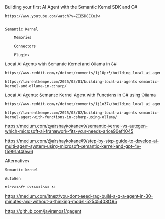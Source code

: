 


Building your first AI Agent with the Semantic Kernel SDK and C# 

    https://www.youtube.com/watch?v=ZIBSD8ECuiw


    Semantic Kernel

        Memories

        Connectors

        Plugins


Local AI Agents with Semantic Kernel and Ollama in C#

    https://www.reddit.com/r/dotnet/comments/1j10pr5/building_local_ai_agents_with_semantic_kernel_and/

    https://laurentkempe.com/2025/03/01/building-local-ai-agents-semantic-kernel-and-ollama-in-csharp/

Local AI Agents: Semantic Kernel Agent with Functions in C# using Ollama

    https://www.reddit.com/r/dotnet/comments/1j1o37v/building_local_ai_agents_semantic_kernel_agent/

    https://laurentkempe.com/2025/03/02/building-local-ai-agents-semantic-kernel-agent-with-functions-in-csharp-using-ollama/

https://medium.com/@akshaykokane09/semantic-kernel-vs-autogen-which-microsoft-ai-framework-fits-your-needs-a4de90ef4045

https://medium.com/@akshaykokane09/step-by-step-guide-to-develop-ai-multi-agent-system-using-microsoft-semantic-kernel-and-gpt-4o-f5991af40ea6

Alternatives

    Semantic kernel

    AutoGen

    Microsoft.Extensions.AI




https://medium.com/itnext/you-dont-need-rag-build-a-q-a-agent-in-30-minutes-and-without-a-thinking-model-52545408f495

https://github.com/javiramos1/qagent

